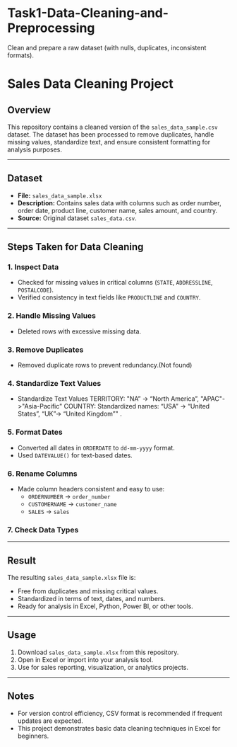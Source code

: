 # Task1-Data-Cleaning-and-Preprocessing
Clean and prepare a raw dataset (with nulls, duplicates, inconsistent formats).
# Sales Data Cleaning Project

## Overview
This repository contains a cleaned version of the `sales_data_sample.csv` dataset. The dataset has been processed to remove duplicates, handle missing values, standardize text, and ensure consistent formatting for analysis purposes.

---

## Dataset
- **File:** `sales_data_sample.xlsx`
- **Description:** Contains sales data with columns such as order number, order date, product line, customer name, sales amount, and country.
- **Source:** Original dataset `sales_data.csv`.

---

## Steps Taken for Data Cleaning

### 1. Inspect Data
- Checked for missing values in critical columns (`STATE`, `ADDRESSLINE`, `POSTALCODE`).
- Verified consistency in text fields like `PRODUCTLINE` and `COUNTRY`.

### 2. Handle Missing Values
- Deleted rows with excessive missing data.

### 3. Remove Duplicates
- Removed duplicate rows to prevent redundancy.(Not found)

### 4. Standardize Text Values
- Standardize Text Values
TERRITORY:
"NA” → “North America”, "APAC"->"Asia-Pacific"
COUNTRY:
Standardized names: “USA” → “United States”, “UK”→ “United Kingdom”"
.

### 5. Format Dates
- Converted all dates in `ORDERDATE` to `dd-mm-yyyy` format.
- Used `DATEVALUE()` for text-based dates.

### 6. Rename Columns
- Made column headers consistent and easy to use:
  - `ORDERNUMBER` → `order_number`
  - `CUSTOMERNAME` → `customer_name`
  - `SALES` → `sales`

### 7. Check Data Types
---

## Result
The resulting `sales_data_sample.xlsx` file is:
- Free from duplicates and missing critical values.
- Standardized in terms of text, dates, and numbers.
- Ready for analysis in Excel, Python, Power BI, or other tools.

---

## Usage
1. Download `sales_data_sample.xlsx` from this repository.
2. Open in Excel or import into your analysis tool.
3. Use for sales reporting, visualization, or analytics projects.

---

## Notes
- For version control efficiency, CSV format is recommended if frequent updates are expected.
- This project demonstrates basic data cleaning techniques in Excel for beginners.
